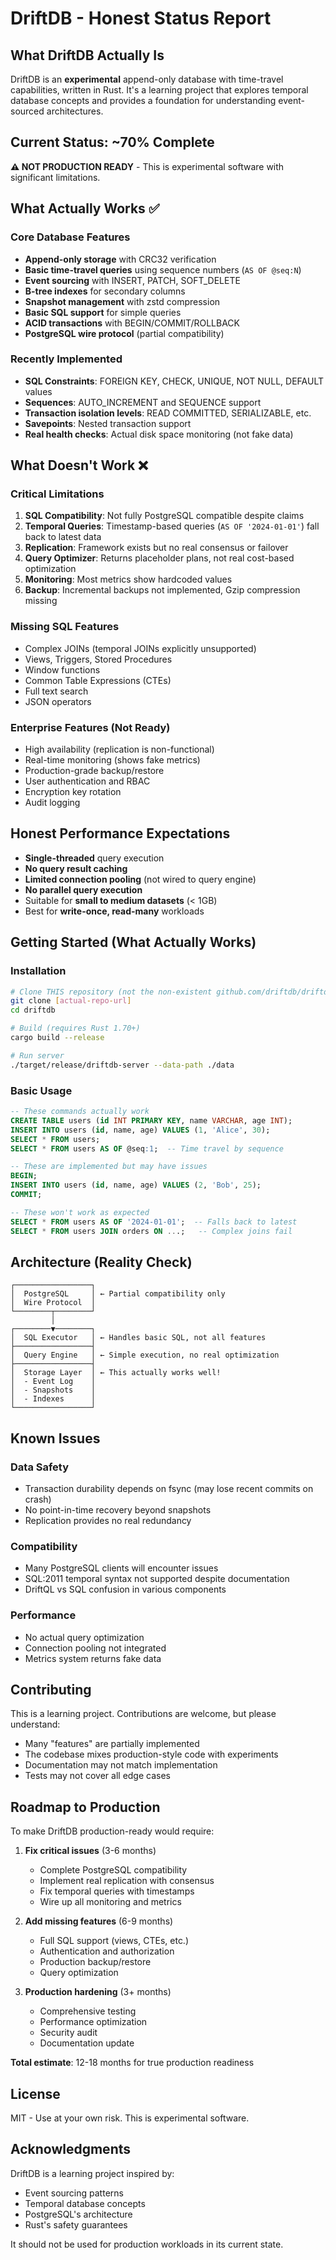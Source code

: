 # DriftDB - Honest Status Report

## What DriftDB Actually Is

DriftDB is an **experimental** append-only database with time-travel capabilities, written in Rust. It's a learning project that explores temporal database concepts and provides a foundation for understanding event-sourced architectures.

## Current Status: ~70% Complete

**⚠️ NOT PRODUCTION READY** - This is experimental software with significant limitations.

## What Actually Works ✅

### Core Database Features
- **Append-only storage** with CRC32 verification
- **Basic time-travel queries** using sequence numbers (`AS OF @seq:N`)
- **Event sourcing** with INSERT, PATCH, SOFT_DELETE
- **B-tree indexes** for secondary columns
- **Snapshot management** with zstd compression
- **Basic SQL support** for simple queries
- **ACID transactions** with BEGIN/COMMIT/ROLLBACK
- **PostgreSQL wire protocol** (partial compatibility)

### Recently Implemented
- **SQL Constraints**: FOREIGN KEY, CHECK, UNIQUE, NOT NULL, DEFAULT values
- **Sequences**: AUTO_INCREMENT and SEQUENCE support
- **Transaction isolation levels**: READ COMMITTED, SERIALIZABLE, etc.
- **Savepoints**: Nested transaction support
- **Real health checks**: Actual disk space monitoring (not fake data)

## What Doesn't Work ❌

### Critical Limitations
1. **SQL Compatibility**: Not fully PostgreSQL compatible despite claims
2. **Temporal Queries**: Timestamp-based queries (`AS OF '2024-01-01'`) fall back to latest data
3. **Replication**: Framework exists but no real consensus or failover
4. **Query Optimizer**: Returns placeholder plans, not real cost-based optimization
5. **Monitoring**: Most metrics show hardcoded values
6. **Backup**: Incremental backups not implemented, Gzip compression missing

### Missing SQL Features
- Complex JOINs (temporal JOINs explicitly unsupported)
- Views, Triggers, Stored Procedures
- Window functions
- Common Table Expressions (CTEs)
- Full text search
- JSON operators

### Enterprise Features (Not Ready)
- High availability (replication is non-functional)
- Real-time monitoring (shows fake metrics)
- Production-grade backup/restore
- User authentication and RBAC
- Encryption key rotation
- Audit logging

## Honest Performance Expectations

- **Single-threaded** query execution
- **No query result caching**
- **Limited connection pooling** (not wired to query engine)
- **No parallel query execution**
- Suitable for **small to medium datasets** (< 1GB)
- Best for **write-once, read-many** workloads

## Getting Started (What Actually Works)

### Installation
```bash
# Clone THIS repository (not the non-existent github.com/driftdb/driftdb)
git clone [actual-repo-url]
cd driftdb

# Build (requires Rust 1.70+)
cargo build --release

# Run server
./target/release/driftdb-server --data-path ./data
```

### Basic Usage
```sql
-- These commands actually work
CREATE TABLE users (id INT PRIMARY KEY, name VARCHAR, age INT);
INSERT INTO users (id, name, age) VALUES (1, 'Alice', 30);
SELECT * FROM users;
SELECT * FROM users AS OF @seq:1;  -- Time travel by sequence

-- These are implemented but may have issues
BEGIN;
INSERT INTO users (id, name, age) VALUES (2, 'Bob', 25);
COMMIT;

-- These won't work as expected
SELECT * FROM users AS OF '2024-01-01';  -- Falls back to latest
SELECT * FROM users JOIN orders ON ...;   -- Complex joins fail
```

## Architecture (Reality Check)

```
┌─────────────────┐
│  PostgreSQL     │ ← Partial compatibility only
│  Wire Protocol  │
└────────┬────────┘
         │
┌────────▼────────┐
│  SQL Executor   │ ← Handles basic SQL, not all features
├─────────────────┤
│  Query Engine   │ ← Simple execution, no real optimization
├─────────────────┤
│  Storage Layer  │ ← This actually works well!
│  - Event Log    │
│  - Snapshots    │
│  - Indexes      │
└─────────────────┘
```

## Known Issues

### Data Safety
- Transaction durability depends on fsync (may lose recent commits on crash)
- No point-in-time recovery beyond snapshots
- Replication provides no real redundancy

### Compatibility
- Many PostgreSQL clients will encounter issues
- SQL:2011 temporal syntax not supported despite documentation
- DriftQL vs SQL confusion in various components

### Performance
- No actual query optimization
- Connection pooling not integrated
- Metrics system returns fake data

## Contributing

This is a learning project. Contributions are welcome, but please understand:
- Many "features" are partially implemented
- The codebase mixes production-style code with experiments
- Documentation may not match implementation
- Tests may not cover all edge cases

## Roadmap to Production

To make DriftDB production-ready would require:

1. **Fix critical issues** (3-6 months)
   - Complete PostgreSQL compatibility
   - Implement real replication with consensus
   - Fix temporal queries with timestamps
   - Wire up all monitoring and metrics

2. **Add missing features** (6-9 months)
   - Full SQL support (views, CTEs, etc.)
   - Authentication and authorization
   - Production backup/restore
   - Query optimization

3. **Production hardening** (3+ months)
   - Comprehensive testing
   - Performance optimization
   - Security audit
   - Documentation update

**Total estimate**: 12-18 months for true production readiness

## License

MIT - Use at your own risk. This is experimental software.

## Acknowledgments

DriftDB is a learning project inspired by:
- Event sourcing patterns
- Temporal database concepts
- PostgreSQL's architecture
- Rust's safety guarantees

It should not be used for production workloads in its current state.
